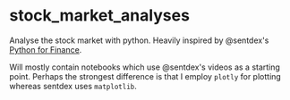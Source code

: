 # stock_market_analyses
Analyse the stock market with python. Heavily inspired by @sentdex's [Python for Finance](https://pythonprogramming.net/getting-stock-prices-python-programming-for-finance/).

Will mostly contain notebooks which use @sentdex's videos as a starting point. Perhaps the strongest difference is that I employ `plotly` for plotting whereas sentdex uses `matplotlib`.
